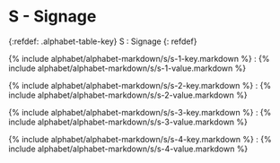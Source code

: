  <div data-role="collapsible" data-inset="false" markdown="1">
 <h1 class="cart-collapsible-div">S - Signage</h1>

{:refdef: .alphabet-table-key}
S
: Signage
{: refdef}

{% include alphabet/alphabet-markdown/s/s-1-key.markdown %}
: {% include alphabet/alphabet-markdown/s/s-1-value.markdown %}

{% include alphabet/alphabet-markdown/s/s-2-key.markdown %}
: {% include alphabet/alphabet-markdown/s/s-2-value.markdown %}

{% include alphabet/alphabet-markdown/s/s-3-key.markdown %}
: {% include alphabet/alphabet-markdown/s/s-3-value.markdown %}

{% include alphabet/alphabet-markdown/s/s-4-key.markdown %}
: {% include alphabet/alphabet-markdown/s/s-4-value.markdown %}



</div>

